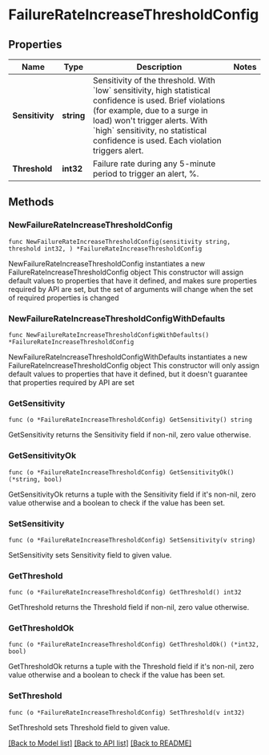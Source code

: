 # FailureRateIncreaseThresholdConfig

## Properties

Name | Type | Description | Notes
------------ | ------------- | ------------- | -------------
**Sensitivity** | **string** | Sensitivity of the threshold.   With &#x60;low&#x60; sensitivity, high statistical confidence is used. Brief violations (for example, due to a surge in load) won&#39;t trigger alerts.   With &#x60;high&#x60; sensitivity, no statistical confidence is used. Each violation triggers alert. | 
**Threshold** | **int32** | Failure rate during any 5-minute period to trigger an alert, %. | 

## Methods

### NewFailureRateIncreaseThresholdConfig

`func NewFailureRateIncreaseThresholdConfig(sensitivity string, threshold int32, ) *FailureRateIncreaseThresholdConfig`

NewFailureRateIncreaseThresholdConfig instantiates a new FailureRateIncreaseThresholdConfig object
This constructor will assign default values to properties that have it defined,
and makes sure properties required by API are set, but the set of arguments
will change when the set of required properties is changed

### NewFailureRateIncreaseThresholdConfigWithDefaults

`func NewFailureRateIncreaseThresholdConfigWithDefaults() *FailureRateIncreaseThresholdConfig`

NewFailureRateIncreaseThresholdConfigWithDefaults instantiates a new FailureRateIncreaseThresholdConfig object
This constructor will only assign default values to properties that have it defined,
but it doesn't guarantee that properties required by API are set

### GetSensitivity

`func (o *FailureRateIncreaseThresholdConfig) GetSensitivity() string`

GetSensitivity returns the Sensitivity field if non-nil, zero value otherwise.

### GetSensitivityOk

`func (o *FailureRateIncreaseThresholdConfig) GetSensitivityOk() (*string, bool)`

GetSensitivityOk returns a tuple with the Sensitivity field if it's non-nil, zero value otherwise
and a boolean to check if the value has been set.

### SetSensitivity

`func (o *FailureRateIncreaseThresholdConfig) SetSensitivity(v string)`

SetSensitivity sets Sensitivity field to given value.


### GetThreshold

`func (o *FailureRateIncreaseThresholdConfig) GetThreshold() int32`

GetThreshold returns the Threshold field if non-nil, zero value otherwise.

### GetThresholdOk

`func (o *FailureRateIncreaseThresholdConfig) GetThresholdOk() (*int32, bool)`

GetThresholdOk returns a tuple with the Threshold field if it's non-nil, zero value otherwise
and a boolean to check if the value has been set.

### SetThreshold

`func (o *FailureRateIncreaseThresholdConfig) SetThreshold(v int32)`

SetThreshold sets Threshold field to given value.



[[Back to Model list]](../README.md#documentation-for-models) [[Back to API list]](../README.md#documentation-for-api-endpoints) [[Back to README]](../README.md)


